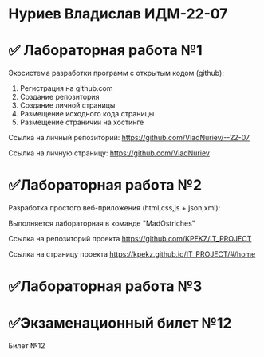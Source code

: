 #  Нуриев Владислав ИДМ-22-07
# ✅ Лабораторная работа №1
Экосистема разработки программ с открытым кодом (github):

1. Регистрация на github.com
2. Создание репозитория
3. Создание личной страницы
4. Размещение исходного кода страницы
5. Размещение странички на хостинге

Ссылка на личный репозиторий:
https://github.com/VladNuriev/--22-07

Ссылка на личную страницу:
https://github.com/VladNuriev
# ✅Лабораторная работа №2
Разработка простого веб-приложения (html,css,js + json,xml):

Выполняется лабораторная в команде "MadOstriches"

Ссылка на репозиторий проекта
https://github.com/KPEKZ/IT_PROJECT

Ссылка на страницу проекта
https://kpekz.github.io/IT_PROJECT/#/home
# ✅Лабораторная работа №3

# ✅Экзаменационный билет №12
Билет №12
